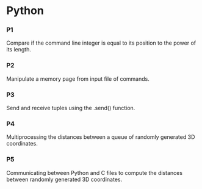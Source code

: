 # Python

### P1
Compare if the command line integer is equal to its position to the power of its length.

### P2
Manipulate a memory page from input file of commands.

### P3
Send and receive tuples using the .send() function.

### P4
Multiprocessing the distances between a queue of randomly generated 3D coordinates.

### P5
Communicating between Python and C files to compute the distances between randomly generated 3D coordinates.
